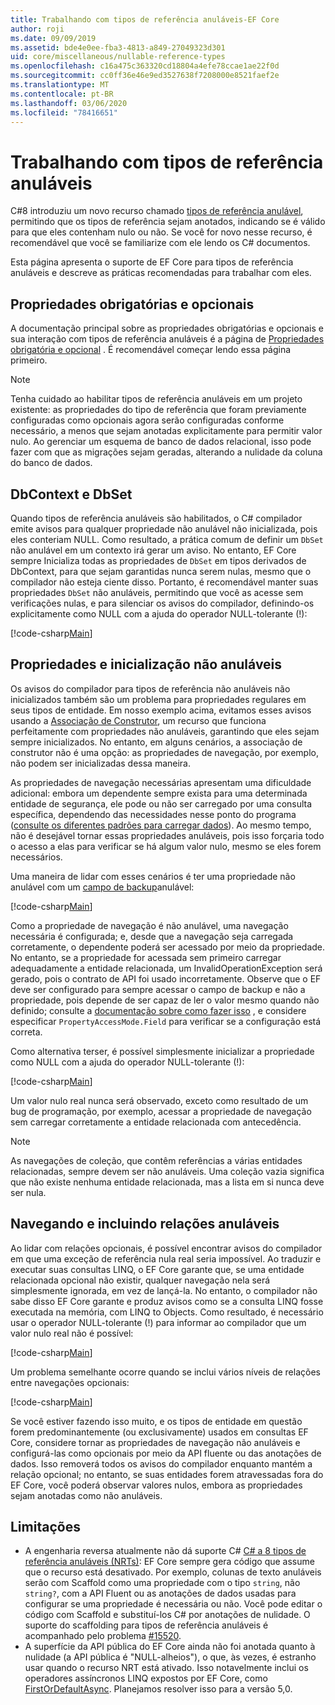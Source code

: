 ```yaml
---
title: Trabalhando com tipos de referência anuláveis-EF Core
author: roji
ms.date: 09/09/2019
ms.assetid: bde4e0ee-fba3-4813-a849-27049323d301
uid: core/miscellaneous/nullable-reference-types
ms.openlocfilehash: c16a475c363320cd18804a4efe78ccae1ae22f0d
ms.sourcegitcommit: cc0ff36e46e9ed3527638f7208000e8521faef2e
ms.translationtype: MT
ms.contentlocale: pt-BR
ms.lasthandoff: 03/06/2020
ms.locfileid: "78416651"
---
```

# <a name="working-with-nullable-reference-types"></a>Trabalhando com tipos de referência anuláveis

C#8 introduziu um novo recurso chamado [tipos de referência anulável](/dotnet/csharp/tutorials/nullable-reference-types), permitindo que os tipos de referência sejam anotados, indicando se é válido para que eles contenham nulo ou não. Se você for novo nesse recurso, é recomendável que você se familiarize com ele lendo os C# documentos.

Esta página apresenta o suporte de EF Core para tipos de referência anuláveis e descreve as práticas recomendadas para trabalhar com eles.

## <a name="required-and-optional-properties"></a>Propriedades obrigatórias e opcionais

A documentação principal sobre as propriedades obrigatórias e opcionais e sua interação com tipos de referência anuláveis é a página de [Propriedades obrigatória e opcional](xref:core/modeling/entity-properties#required-and-optional-properties) . É recomendável começar lendo essa página primeiro.

> [!NOTE]
> Tenha cuidado ao habilitar tipos de referência anuláveis em um projeto existente: as propriedades do tipo de referência que foram previamente configuradas como opcionais agora serão configuradas conforme necessário, a menos que sejam anotadas explicitamente para permitir valor nulo. Ao gerenciar um esquema de banco de dados relacional, isso pode fazer com que as migrações sejam geradas, alterando a nulidade da coluna do banco de dados.

## <a name="dbcontext-and-dbset"></a>DbContext e DbSet

Quando tipos de referência anuláveis são habilitados, o C# compilador emite avisos para qualquer propriedade não anulável não inicializada, pois eles conteriam NULL. Como resultado, a prática comum de definir um `DbSet` não anulável em um contexto irá gerar um aviso. No entanto, EF Core sempre Inicializa todas as propriedades de `DbSet` em tipos derivados de DbContext, para que sejam garantidas nunca serem nulas, mesmo que o compilador não esteja ciente disso. Portanto, é recomendável manter suas propriedades `DbSet` não anuláveis, permitindo que você as acesse sem verificações nulas, e para silenciar os avisos do compilador, definindo-os explicitamente como NULL com a ajuda do operador NULL-tolerante (!):

[!code-csharp[Main](../../../samples/core/Miscellaneous/NullableReferenceTypes/NullableReferenceTypesContext.cs?name=Context&highlight=3-4)]

## <a name="non-nullable-properties-and-initialization"></a>Propriedades e inicialização não anuláveis

Os avisos do compilador para tipos de referência não anuláveis não inicializados também são um problema para propriedades regulares em seus tipos de entidade. Em nosso exemplo acima, evitamos esses avisos usando a [Associação de Construtor](xref:core/modeling/constructors), um recurso que funciona perfeitamente com propriedades não anuláveis, garantindo que eles sejam sempre inicializados. No entanto, em alguns cenários, a associação de construtor não é uma opção: as propriedades de navegação, por exemplo, não podem ser inicializadas dessa maneira.

As propriedades de navegação necessárias apresentam uma dificuldade adicional: embora um dependente sempre exista para uma determinada entidade de segurança, ele pode ou não ser carregado por uma consulta específica, dependendo das necessidades nesse ponto do programa ([consulte os diferentes padrões para carregar dados](xref:core/querying/related-data)). Ao mesmo tempo, não é desejável tornar essas propriedades anuláveis, pois isso forçaria todo o acesso a elas para verificar se há algum valor nulo, mesmo se eles forem necessários.

Uma maneira de lidar com esses cenários é ter uma propriedade não anulável com um [campo de backup](xref:core/modeling/backing-field)anulável:

[!code-csharp[Main](../../../samples/core/Miscellaneous/NullableReferenceTypes/Order.cs?range=10-17)]

Como a propriedade de navegação é não anulável, uma navegação necessária é configurada; e, desde que a navegação seja carregada corretamente, o dependente poderá ser acessado por meio da propriedade. No entanto, se a propriedade for acessada sem primeiro carregar adequadamente a entidade relacionada, um InvalidOperationException será gerado, pois o contrato de API foi usado incorretamente. Observe que o EF deve ser configurado para sempre acessar o campo de backup e não a propriedade, pois depende de ser capaz de ler o valor mesmo quando não definido; consulte a [documentação sobre como fazer isso](xref:core/modeling/backing-field) , e considere especificar `PropertyAccessMode.Field` para verificar se a configuração está correta.

Como alternativa terser, é possível simplesmente inicializar a propriedade como NULL com a ajuda do operador NULL-tolerante (!):

[!code-csharp[Main](../../../samples/core/Miscellaneous/NullableReferenceTypes/Order.cs?range=19)]

Um valor nulo real nunca será observado, exceto como resultado de um bug de programação, por exemplo, acessar a propriedade de navegação sem carregar corretamente a entidade relacionada com antecedência.

> [!NOTE]
> As navegações de coleção, que contêm referências a várias entidades relacionadas, sempre devem ser não anuláveis. Uma coleção vazia significa que não existe nenhuma entidade relacionada, mas a lista em si nunca deve ser nula.

## <a name="navigating-and-including-nullable-relationships"></a>Navegando e incluindo relações anuláveis

Ao lidar com relações opcionais, é possível encontrar avisos do compilador em que uma exceção de referência nula real seria impossível. Ao traduzir e executar suas consultas LINQ, o EF Core garante que, se uma entidade relacionada opcional não existir, qualquer navegação nela será simplesmente ignorada, em vez de lançá-la. No entanto, o compilador não sabe disso EF Core garante e produz avisos como se a consulta LINQ fosse executada na memória, com LINQ to Objects. Como resultado, é necessário usar o operador NULL-tolerante (!) para informar ao compilador que um valor nulo real não é possível:

[!code-csharp[Main](../../../samples/core/Miscellaneous/NullableReferenceTypes/Program.cs?range=46)]

Um problema semelhante ocorre quando se inclui vários níveis de relações entre navegações opcionais:

[!code-csharp[Main](../../../samples/core/Miscellaneous/NullableReferenceTypes/Program.cs?range=36-39&highlight=2)]

Se você estiver fazendo isso muito, e os tipos de entidade em questão forem predominantemente (ou exclusivamente) usados em consultas EF Core, considere tornar as propriedades de navegação não anuláveis e configurá-las como opcionais por meio da API fluente ou das anotações de dados. Isso removerá todos os avisos do compilador enquanto mantém a relação opcional; no entanto, se suas entidades forem atravessadas fora do EF Core, você poderá observar valores nulos, embora as propriedades sejam anotadas como não anuláveis.

## <a name="limitations"></a>Limitações

* A engenharia reversa atualmente não dá suporte C# [ C# a 8 tipos de referência anuláveis (NRTs)](/dotnet/csharp/tutorials/nullable-reference-types): EF Core sempre gera código que assume que o recurso está desativado. Por exemplo, colunas de texto anuláveis serão com Scaffold como uma propriedade com o tipo `string`, não `string?`, com a API Fluent ou as anotações de dados usadas para configurar se uma propriedade é necessária ou não. Você pode editar o código com Scaffold e substituí-los C# por anotações de nulidade. O suporte do scaffolding para tipos de referência anuláveis é acompanhado pelo problema [#15520](https://github.com/aspnet/EntityFrameworkCore/issues/15520).
* A superfície da API pública do EF Core ainda não foi anotada quanto à nulidade (a API pública é "NULL-alheios"), o que, às vezes, é estranho usar quando o recurso NRT está ativado. Isso notavelmente inclui os operadores assíncronos LINQ expostos por EF Core, como [FirstOrDefaultAsync](/dotnet/api/microsoft.entityframeworkcore.entityframeworkqueryableextensions.firstordefaultasync#Microsoft_EntityFrameworkCore_EntityFrameworkQueryableExtensions_FirstOrDefaultAsync__1_System_Linq_IQueryable___0__System_Linq_Expressions_Expression_System_Func___0_System_Boolean___System_Threading_CancellationToken_). Planejamos resolver isso para a versão 5,0.
